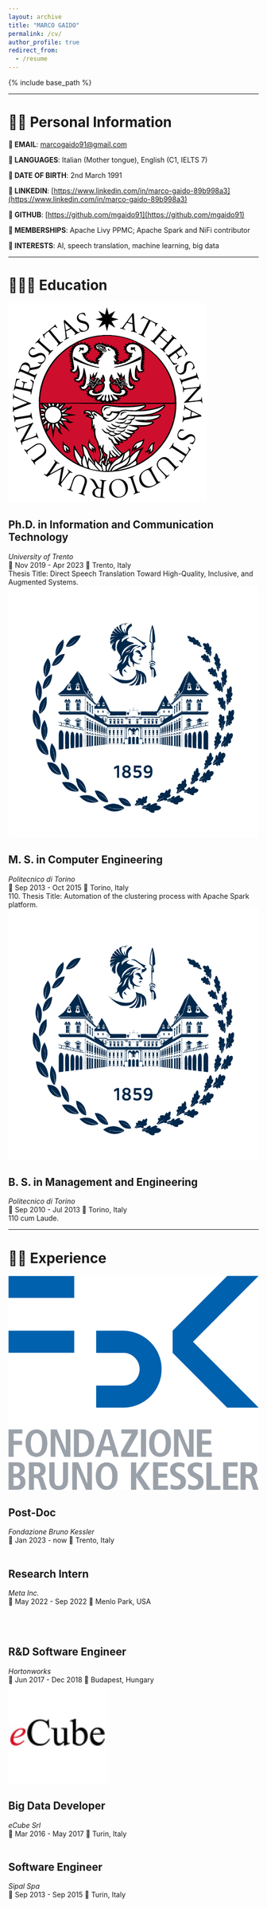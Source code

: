 ```yaml
---
layout: archive
title: "MARCO GAIDO"
permalink: /cv/
author_profile: true
redirect_from:
  - /resume
---
```


{% include base_path %}

----

# 🧑🏻 Personal Information

**📌 EMAIL**:  marcogaido91@gmail.com

**📌 LANGUAGES**:  Italian (Mother tongue), English (C1, IELTS 7)	

**📌 DATE OF BIRTH**:  2nd March 1991

**📌 LINKEDIN**: [https://www.linkedin.com/in/marco-gaido-89b998a3](https://www.linkedin.com/in/marco-gaido-89b998a3)

**📌 GITHUB**: [https://github.com/mgaido91](https://github.com/mgaido91)

**📌 MEMBERSHIPS**: 	Apache Livy PPMC; Apache Spark and NiFi contributor	

**📌 INTERESTS**:  AI, speech translation, machine learning, big data

----

# 🧑🏻‍🎓 Education


<div class="wrapper">
  <span class="align-left" style="width:128px">
    <img src="/images/unitn.png" alt="">
  </span>

  <span>
    <h2 class="archive__item-title">Ph.D. in Information and Communication Technology</h2>
    <p style="margin:0px;font-style: italic;">University of Trento</p>
    <p style="margin:0px">📅 Nov 2019 - Apr 2023 📍 Trento, Italy</p>
    <p style="margin:0px">
    Thesis Title: Direct Speech Translation Toward High-Quality, Inclusive, and Augmented Systems.
    </p>
  </span>
</div>


<div class="wrapper">
  <span class="align-left" style="width:128px">
    <img src="/images/polito.png" alt="">
  </span>

  <span>
    <h2 class="archive__item-title">M. S. in Computer Engineering</h2>
    <p style="margin:0px;font-style: italic;">Politecnico di Torino</p>
    <p style="margin:0px">📅 Sep 2013 - Oct 2015 📍 Torino, Italy</p>
    <p style="margin:0px">
    110. Thesis Title: Automation of the clustering process with Apache Spark platform.
    </p>
  </span>
</div>

<div class="wrapper">
  <span class="align-left" style="width:128px">
    <img src="/images/polito.png" alt="">
  </span>

  <span>
    <h2 class="archive__item-title">B. S. in Management and Engineering</h2>
    <p style="margin:0px;font-style: italic;">Politecnico di Torino</p>
    <p style="margin:0px">📅 Sep 2010 - Jul 2013 📍 Torino, Italy</p>
    <p style="margin:0px">
    110 cum Laude.
    </p>
  </span>
</div>

----

# 🧑‍💻 Experience

<div class="wrapper">
  <span class="align-left" style="width:128px">
    <img src="/images/FBK.png" alt="">
  </span>

  <span>
    <h2 class="archive__item-title">Post-Doc</h2>
    <p style="margin:0px;font-style: italic;">Fondazione Bruno Kessler</p>
    <p style="margin:0px">📅 Jan 2023 - now 📍 Trento, Italy</p>
  </span>
</div>


<div class="wrapper">
  <span class="align-left" style="width:128px">
    <img src="https://vincos.it/wp-content/uploads/2021/10/meta-logo-1.png" alt="">
  </span>

  <span>
    <h2 class="archive__item-title">Research Intern</h2>
    <p style="margin:0px;font-style: italic;">Meta Inc.</p>
    <p style="margin:0px">📅 May 2022 - Sep 2022 📍 Menlo Park, USA</p>
  </span>
</div>

<div class="wrapper">
  <span class="align-left" style="width:128px">
    <img src="https://upload.wikimedia.org/wikipedia/en/thumb/4/45/Hortonworks_logo.svg/1200px-Hortonworks_logo.svg.png" alt=""><br><br><br>
  </span>

  <span>
    <h2 class="archive__item-title">R&D Software Engineer</h2>
    <p style="margin:0px;font-style: italic;">Hortonworks</p>
    <p style="margin:0px">📅 Jun 2017 - Dec 2018 📍 Budapest, Hungary</p>
  </span>
</div>

<div class="wrapper">
  <span class="align-left" style="width:128px">
    <img src="/images/1631374719048.jpeg" alt="">
  </span>

  <span>
    <h2 class="archive__item-title">Big Data Developer</h2>
    <p style="margin:0px;font-style: italic;">eCube Srl</p>
    <p style="margin:0px">📅 Mar 2016 - May 2017 📍 Turin, Italy</p>
  </span>
</div>

<div class="wrapper">
  <span class="align-left" style="width:128px">
    <img src="https://sipal-10d99.kxcdn.com/wp-content/uploads/sites/23/2022/10/logo_sipal-01-300x149.jpg" alt="">
  </span>

  <span>
    <h2 class="archive__item-title">Software Engineer</h2>
    <p style="margin:0px;font-style: italic;">Sipal Spa</p>
    <p style="margin:0px">📅 Sep 2013 - Sep 2015 📍 Turin, Italy</p>
  </span>
</div>
